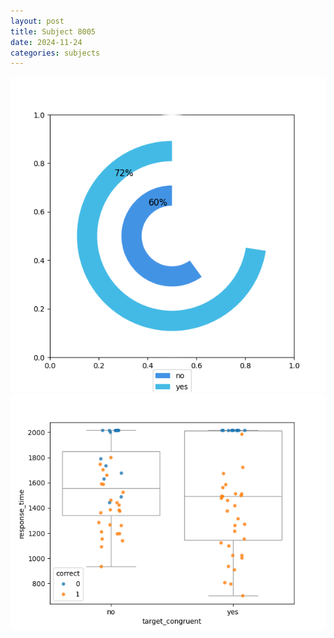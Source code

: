 ```yaml
---
layout: post
title: Subject 8005
date: 2024-11-24
categories: subjects
---
```


![](data/8005/run-9/8005_accuracy_target_congruence.png)
![](data/8005/run-9/8005_rt_congruence.png)
